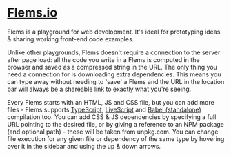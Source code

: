 # [Flems.io](https://flems.io)
Flems is a playground for web development. It's ideal for prototyping ideas & sharing working front-end code examples.

Unlike other playgrounds, Flems doesn't require a connection to the server after page load: all the code you write in a Flems is computed in the browser and saved as a compressed string in the URL. The only thing you need a connection for is downloading extra dependencies. This means you can type away without needing to 'save' a Flems and the URL in the location bar will always be a shareable link to exactly what you're seeing.

Every Flems starts with an HTML, JS and CSS file, but you can add more files - Flems supports [TypeScript](http://typescriptlang.org), [LiveScript](http://livescript.net) and [Babel (standalone)](https://github.com/babel/babel/tree/master/packages/babel-standalone) compilation too. You can add CSS & JS dependencies by specifying a full URL pointing to the desired file, or by giving a reference to an NPM package (and optional path) - these will be taken from unpkg.com. You can change file execution for any given file or dependency of the same type by hovering over it in the sidebar and using the up & down arrows.
